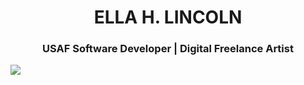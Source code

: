 <h1 id="header" align="center">
  ELLA H. LINCOLN
</h1 >
<h3 align="center">USAF Software Developer | Digital Freelance Artist</h3>
<div>
  <img src="https://i.imgur.com/fy0SIyM.png">
</div>


